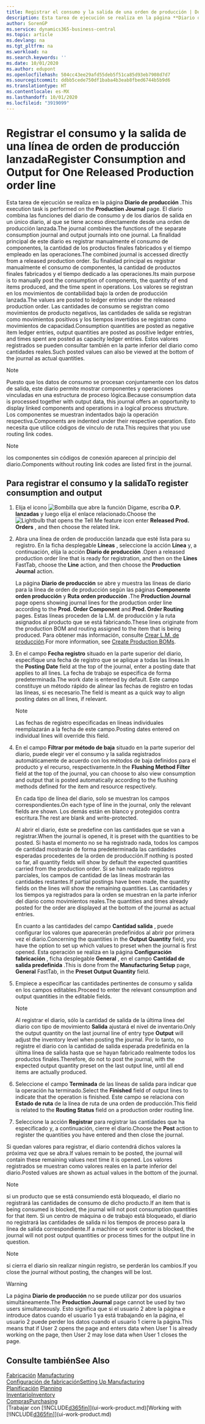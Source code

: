 ```yaml
---
title: Registrar el consumo y la salida de una orden de producción | Documentos de Microsoft
description: Esta tarea de ejecución se realiza en la página **Diario de producción** . El diario combina las funciones del diario de consumo y de los diarios de salida en un único diario, al que se tiene acceso directamente desde una orden de producción lanzada. La finalidad principal de este diario es registrar manualmente el consumo de componentes, la cantidad de los productos finales fabricados y el tiempo empleado en las operaciones. Su finalidad principal es registrar manualmente el consumo de componentes, la cantidad de productos finales fabricados y el tiempo dedicado a las operaciones.
author: SorenGP
ms.service: dynamics365-business-central
ms.topic: article
ms.devlang: na
ms.tgt_pltfrm: na
ms.workload: na
ms.search.keywords: ''
ms.date: 10/01/2020
ms.author: edupont
ms.openlocfilehash: 504cc43ee29afd55deb5f51ca85d93eb7908d7d7
ms.sourcegitcommit: ddbb5cede750df1baba4b3eab8fbed6744b5b9d6
ms.translationtype: HT
ms.contentlocale: es-MX
ms.lasthandoff: 10/01/2020
ms.locfileid: "3919099"
---
```

# <a name="register-consumption-and-output-for-one-released-production-order-line"></a><span data-ttu-id="43d78-106">Registrar el consumo y la salida de una línea de orden de producción lanzada</span><span class="sxs-lookup"><span data-stu-id="43d78-106">Register Consumption and Output for One Released Production order line</span></span>
<span data-ttu-id="43d78-107">Esta tarea de ejecución se realiza en la página **Diario de producción** .</span><span class="sxs-lookup"><span data-stu-id="43d78-107">This execution task is performed on the **Production Journal** page.</span></span> <span data-ttu-id="43d78-108">El diario combina las funciones del diario de consumo y de los diarios de salida en un único diario, al que se tiene acceso directamente desde una orden de producción lanzada.</span><span class="sxs-lookup"><span data-stu-id="43d78-108">The journal combines the functions of the separate consumption journal and output journals into one journal.</span></span> <span data-ttu-id="43d78-109">La finalidad principal de este diario es registrar manualmente el consumo de componentes, la cantidad de los productos finales fabricados y el tiempo empleado en las operaciones.</span><span class="sxs-lookup"><span data-stu-id="43d78-109">The combined journal is accessed directly from a released production order.</span></span> <span data-ttu-id="43d78-110">Su finalidad principal es registrar manualmente el consumo de componentes, la cantidad de productos finales fabricados y el tiempo dedicado a las operaciones.</span><span class="sxs-lookup"><span data-stu-id="43d78-110">Its main purpose is to manually post the consumption of components, the quantity of end items produced, and the time spent in operations.</span></span> <span data-ttu-id="43d78-111">Los valores se registran en los movimientos de contabilidad bajo la orden de producción lanzada.</span><span class="sxs-lookup"><span data-stu-id="43d78-111">The values are posted to ledger entries under the released production order.</span></span> <span data-ttu-id="43d78-112">Las cantidades de consumo se registran como movimientos de producto negativos, las cantidades de salida se registran como movimientos positivos y los tiempos invertidos se registran como movimientos de capacidad.</span><span class="sxs-lookup"><span data-stu-id="43d78-112">Consumption quantities are posted as negative item ledger entries, output quantities are posted as positive ledger entries, and times spent are posted as capacity ledger entries.</span></span> <span data-ttu-id="43d78-113">Estos valores registrados se pueden consultar también en la parte inferior del diario como cantidades reales.</span><span class="sxs-lookup"><span data-stu-id="43d78-113">Such posted values can also be viewed at the bottom of the journal as actual quantities.</span></span>  

> [!NOTE]  
>  <span data-ttu-id="43d78-114">Puesto que los datos de consumo se procesan conjuntamente con los datos de salida, este diario permite mostrar componentes y operaciones vinculadas en una estructura de proceso lógica.</span><span class="sxs-lookup"><span data-stu-id="43d78-114">Because consumption data is processed together with output data, this journal offers an opportunity to display linked components and operations in a logical process structure.</span></span> <span data-ttu-id="43d78-115">Los componentes se muestran indentados bajo la operación respectiva.</span><span class="sxs-lookup"><span data-stu-id="43d78-115">Components are indented under their respective operation.</span></span> <span data-ttu-id="43d78-116">Esto necesita que utilice códigos de vínculo de ruta.</span><span class="sxs-lookup"><span data-stu-id="43d78-116">This requires that you use routing link codes.</span></span>  

> [!NOTE]  
>  <span data-ttu-id="43d78-117">los componentes sin códigos de conexión aparecen al principio del diario.</span><span class="sxs-lookup"><span data-stu-id="43d78-117">Components without routing link codes are listed first in the journal.</span></span>  

## <a name="to-register-consumption-and-output"></a><span data-ttu-id="43d78-118">Para registrar el consumo y la salida</span><span class="sxs-lookup"><span data-stu-id="43d78-118">To register consumption and output</span></span>  
1.  <span data-ttu-id="43d78-119">Elija el icono ![Bombilla que abre la función Dígame](media/ui-search/search_small.png "Dígame qué desea hacer"), escriba **O.P. lanzadas** y luego elija el enlace relacionado.</span><span class="sxs-lookup"><span data-stu-id="43d78-119">Choose the ![Lightbulb that opens the Tell Me feature](media/ui-search/search_small.png "Tell me what you want to do") icon enter **Released Prod. Orders** , and then choose the related link.</span></span>  
2.  <span data-ttu-id="43d78-120">Abra una línea de orden de producción lanzada que esté lista para su registro. En la ficha desplegable **Líneas** , seleccione la acción **Línea** y, a continuación, elija la acción **Diario de producción** .</span><span class="sxs-lookup"><span data-stu-id="43d78-120">Open a released production order line that is ready for registration, and then on the **Lines** FastTab, choose the **Line** action, and then choose the **Production Journal** action.</span></span>  

    <span data-ttu-id="43d78-121">La página **Diario de producción** se abre y muestra las líneas de diario para la línea de orden de producción según las páginas **Componente orden producción** y **Ruta orden producción** .</span><span class="sxs-lookup"><span data-stu-id="43d78-121">The **Production Journal** page opens showing journal lines for the production order line according to the **Prod. Order Component** and **Prod. Order Routing** pages.</span></span> <span data-ttu-id="43d78-122">Estas líneas proceden de la L.M. de producción y la ruta asignados al producto que se está fabricando.</span><span class="sxs-lookup"><span data-stu-id="43d78-122">These lines originate from the production BOM and routing assigned to the item that is being produced.</span></span> <span data-ttu-id="43d78-123">Para obtener más información, consulte [Crear L.M. de producción](production-how-to-create-routings.md).</span><span class="sxs-lookup"><span data-stu-id="43d78-123">For more information, see [Create Production BOMs](production-how-to-create-routings.md).</span></span>  

3.  <span data-ttu-id="43d78-124">En el campo **Fecha registro** situado en la parte superior del diario, especifique una fecha de registro que se aplique a todas las líneas.</span><span class="sxs-lookup"><span data-stu-id="43d78-124">In the **Posting Date** field at the top of the journal, enter a posting date that applies to all lines.</span></span> <span data-ttu-id="43d78-125">La fecha de trabajo se especifica de forma predeterminada.</span><span class="sxs-lookup"><span data-stu-id="43d78-125">The work date is entered by default.</span></span> <span data-ttu-id="43d78-126">Este campo constituye un método rápido de alinear las fechas de registro en todas las líneas, si es necesario.</span><span class="sxs-lookup"><span data-stu-id="43d78-126">The field is meant as a quick way to align posting dates on all lines, if relevant.</span></span>  

    > [!NOTE]  
    >  <span data-ttu-id="43d78-127">Las fechas de registro especificadas en líneas individuales reemplazarán a la fecha de este campo.</span><span class="sxs-lookup"><span data-stu-id="43d78-127">Posting dates entered on individual lines will override this field.</span></span>  

4.  <span data-ttu-id="43d78-128">En el campo **Filtrar por método de baja** situado en la parte superior del diario, puede elegir ver el consumo y la salida registrados automáticamente de acuerdo con los métodos de baja definidos para el producto y el recurso, respectivamente.</span><span class="sxs-lookup"><span data-stu-id="43d78-128">In the **Flushing Method Filter** field at the top of the journal, you can choose to also view consumption and output that is posted automatically according to the flushing methods defined for the item and resource respectively.</span></span>  

    <span data-ttu-id="43d78-129">En cada tipo de línea del diario, solo se muestran los campos correspondientes.</span><span class="sxs-lookup"><span data-stu-id="43d78-129">On each type of line in the journal, only the relevant fields are shown.</span></span> <span data-ttu-id="43d78-130">Los demás están en blanco y protegidos contra escritura.</span><span class="sxs-lookup"><span data-stu-id="43d78-130">The rest are blank and write-protected.</span></span>  

    <span data-ttu-id="43d78-131">Al abrir el diario, éste se predefine con las cantidades que se van a registrar.</span><span class="sxs-lookup"><span data-stu-id="43d78-131">When the journal is opened, it is preset with the quantities to be posted.</span></span> <span data-ttu-id="43d78-132">Si hasta el momento no se ha registrado nada, todos los campos de cantidad mostrarán de forma predeterminada las cantidades esperadas procedentes de la orden de producción.</span><span class="sxs-lookup"><span data-stu-id="43d78-132">If nothing is posted so far, all quantity fields will show by default the expected quantities carried from the production order.</span></span> <span data-ttu-id="43d78-133">Si se han realizado registros parciales, los campos de cantidad de las líneas mostrarán las cantidades restantes.</span><span class="sxs-lookup"><span data-stu-id="43d78-133">If partial postings have been made, the quantity fields on the lines will show the remaining quantities.</span></span> <span data-ttu-id="43d78-134">Las cantidades y los tiempos ya registrados para la orden se muestran en la parte inferior del diario como movimientos reales.</span><span class="sxs-lookup"><span data-stu-id="43d78-134">The quantities and times already posted for the order are displayed at the bottom of the journal as actual entries.</span></span>  

    <span data-ttu-id="43d78-135">En cuanto a las cantidades del campo **Cantidad salida** , puede configurar los valores que aparecerán predefinidos al abrir por primera vez el diario.</span><span class="sxs-lookup"><span data-stu-id="43d78-135">Concerning the quantities in the **Output Quantity** field, you have the option to set up which values to preset when the journal is first opened.</span></span> <span data-ttu-id="43d78-136">Esta operación se realiza en la página **Configuración fabricación** , ficha desplegable **General** , en el campo **Cantidad de salida predefinida** .</span><span class="sxs-lookup"><span data-stu-id="43d78-136">This is done from the **Manufacturing Setup** page, **General** FastTab, in the **Preset Output Quantity** field.</span></span>

5.  <span data-ttu-id="43d78-137">Empiece a especificar las cantidades pertinentes de consumo y salida en los campos editables.</span><span class="sxs-lookup"><span data-stu-id="43d78-137">Proceed to enter the relevant consumption and output quantities in the editable fields.</span></span>  

    > [!NOTE]  
    >  <span data-ttu-id="43d78-138">Al registrar el diario, sólo la cantidad de salida de la última línea del diario con tipo de movimiento **Salida** ajustará el nivel de inventario.</span><span class="sxs-lookup"><span data-stu-id="43d78-138">Only the output quantity on the last journal line of entry type **Output** will adjust the inventory level when posting the journal.</span></span> <span data-ttu-id="43d78-139">Por lo tanto, no registre el diario con la cantidad de salida esperada predefinida en la última línea de salida hasta que se hayan fabricado realmente todos los productos finales.</span><span class="sxs-lookup"><span data-stu-id="43d78-139">Therefore, do not to post the journal, with the expected output quantity preset on the last output line, until all end items are actually produced.</span></span>  

6.  <span data-ttu-id="43d78-140">Seleccione el campo **Terminada** de las líneas de salida para indicar que la operación ha terminado.</span><span class="sxs-lookup"><span data-stu-id="43d78-140">Select the **Finished** field of output lines to indicate that the operation is finished.</span></span> <span data-ttu-id="43d78-141">Este campo se relaciona con **Estado de ruta** de la línea de ruta de una orden de producción.</span><span class="sxs-lookup"><span data-stu-id="43d78-141">This field is related to the **Routing Status** field on a production order routing line.</span></span>  
7.  <span data-ttu-id="43d78-142">Seleccione la acción **Registrar** para registrar las cantidades que ha especificado y, a continuación, cierre el diario.</span><span class="sxs-lookup"><span data-stu-id="43d78-142">Choose the **Post** action to register the quantities you have entered and then close the journal.</span></span>  

<span data-ttu-id="43d78-143">Si quedan valores para registrar, el diario contendrá dichos valores la próxima vez que se abra.</span><span class="sxs-lookup"><span data-stu-id="43d78-143">If values remain to be posted, the journal will contain these remaining values next time it is opened.</span></span> <span data-ttu-id="43d78-144">Los valores registrados se muestran como valores reales en la parte inferior del diario.</span><span class="sxs-lookup"><span data-stu-id="43d78-144">Posted values are shown as actual values in the bottom of the journal.</span></span>  

> [!NOTE]  
>  <span data-ttu-id="43d78-145"> si un producto que se está consumiendo está bloqueado, el diario no registrará las cantidades de consumo de dicho producto.</span><span class="sxs-lookup"><span data-stu-id="43d78-145">If an item that is being consumed is blocked, the journal will not post consumption quantities for that item.</span></span> <span data-ttu-id="43d78-146">Si un centro de máquina o de trabajo está bloqueado, el diario no registrará las cantidades de salida ni los tiempos de proceso para la línea de salida correspondiente.</span><span class="sxs-lookup"><span data-stu-id="43d78-146">If a machine or work center is blocked, the journal will not post output quantities or process times for the output line in question.</span></span>  

> [!NOTE]  
>  <span data-ttu-id="43d78-147">si cierra el diario sin realizar ningún registro, se perderán los cambios.</span><span class="sxs-lookup"><span data-stu-id="43d78-147">If you close the journal without posting, the changes will be lost.</span></span>  

> [!WARNING]  
>  <span data-ttu-id="43d78-148">La página **Diario de producción** no se puede utilizar por dos usuarios simultáneamente.</span><span class="sxs-lookup"><span data-stu-id="43d78-148">The **Production Journal** page cannot be used by two users simultaneously.</span></span> <span data-ttu-id="43d78-149">Esto significa que si el usuario 2 abre la página e introduce datos cuando el usuario 1 ya está trabajando en la página, el usuario 2 puede perder los datos cuando el usuario 1 cierre la página.</span><span class="sxs-lookup"><span data-stu-id="43d78-149">This means that if User 2 opens the page and enters data when User 1 is already working on the page, then User 2 may lose data when User 1 closes the page.</span></span>  

## <a name="see-also"></a><span data-ttu-id="43d78-150">Consulte también</span><span class="sxs-lookup"><span data-stu-id="43d78-150">See Also</span></span>  
<span data-ttu-id="43d78-151">[Fabricación](production-manage-manufacturing.md)  </span><span class="sxs-lookup"><span data-stu-id="43d78-151">[Manufacturing](production-manage-manufacturing.md)  </span></span>  
[<span data-ttu-id="43d78-152">Configuración de fabricación</span><span class="sxs-lookup"><span data-stu-id="43d78-152">Setting Up Manufacturing</span></span>](production-configure-production-processes.md)  
<span data-ttu-id="43d78-153">[Planificación](production-planning.md)    </span><span class="sxs-lookup"><span data-stu-id="43d78-153">[Planning](production-planning.md)    </span></span>  
[<span data-ttu-id="43d78-154">Inventario</span><span class="sxs-lookup"><span data-stu-id="43d78-154">Inventory</span></span>](inventory-manage-inventory.md)  
[<span data-ttu-id="43d78-155">Compras</span><span class="sxs-lookup"><span data-stu-id="43d78-155">Purchasing</span></span>](purchasing-manage-purchasing.md)  
<span data-ttu-id="43d78-156">[Trabajar con [!INCLUDE[d365fin](includes/d365fin_md.md)]](ui-work-product.md)</span><span class="sxs-lookup"><span data-stu-id="43d78-156">[Working with [!INCLUDE[d365fin](includes/d365fin_md.md)]](ui-work-product.md)</span></span>
